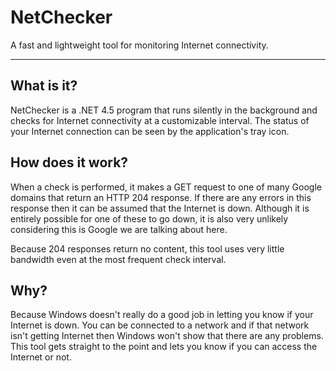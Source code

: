 # NetChecker

A fast and lightweight tool for monitoring Internet connectivity.

---

## What is it?

NetChecker is a .NET 4.5 program that runs silently in the background and checks for Internet connectivity at a customizable interval. The status of your Internet connection can be seen by the application's tray icon.

## How does it work?

When a check is performed, it makes a GET request to one of many Google domains that return an HTTP 204 response. If there are any errors in this response then it can be assumed that the Internet is down. Although it is entirely possible for one of these to go down, it is also very unlikely considering this is Google we are talking about here.

Because 204 responses return no content, this tool uses very little bandwidth even at the most frequent check interval.

## Why?

Because Windows doesn't really do a good job in letting you know if your Internet is down. You can be connected to a network and if that network isn't getting Internet then Windows won't show that there are any problems. This tool gets straight to the point and lets you know if you can access the Internet or not.